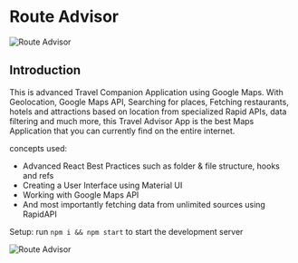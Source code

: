 # Route Advisor

![Route Advisor](https://drive.google.com/file/d/135vnnqntDQknkPQHLn-MePFFL4l-uJUo/view?usp=sharing)

## Introduction

This is advanced Travel Companion Application using Google Maps. With Geolocation, Google Maps API, Searching for places, Fetching restaurants, hotels and attractions based on location from specialized Rapid APIs, data filtering and much more, this Travel Advisor App is the best Maps Application that you can currently find on the entire internet.

concepts used:

- Advanced React Best Practices such as folder & file structure, hooks and refs
- Creating a User Interface using Material UI
- Working with Google Maps API
- And most importantly fetching data from unlimited sources using RapidAPI

Setup: run `npm i && npm start` to start the development server

![Route Advisor](https://kingtrip-travel-discovery.netlify.app/)
